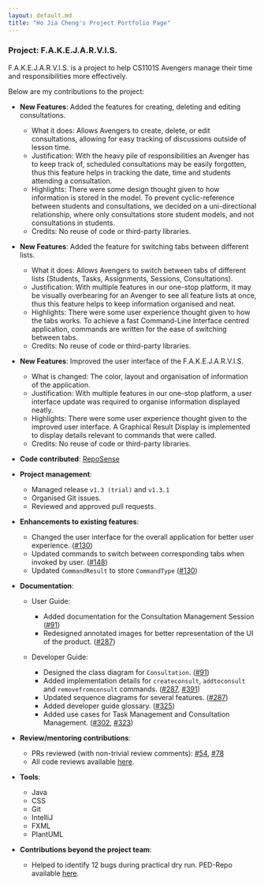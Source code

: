 ```yaml
---
layout: default.md
title: "Ho Jia Cheng's Project Portfolio Page"
---
```

### Project: F.A.K.E.J.A.R.V.I.S.

F.A.K.E.J.A.R.V.I.S. is a project to help CS1101S Avengers manage their time and responsibilities more effectively.

Below are my contributions to the project:

* **New Features**: Added the features for creating, deleting and editing consultations.
  * What it does: Allows Avengers to create, delete, or edit consultations, allowing for easy tracking of discussions outside of lesson time.
  * Justification: With the heavy pile of responsibilities an Avenger has to keep track of, scheduled consultations may be easily forgotten, thus this feature helps in tracking the date, time and students attending a consultation.
  * Highlights: There were some design thought given to how information is stored in the model. To prevent cyclic-reference between students and consultations, we decided on a uni-directional relationship, where only consultations store student models, and not consultations in students.
  * Credits: No reuse of code or third-party libraries.


* **New Features**: Added the feature for switching tabs between different lists.
  * What it does: Allows Avengers to switch between tabs of different lists (Students, Tasks, Assignments, Sessions, Consultations).
  * Justification: With multiple features in our one-stop platform, it may be visually overbearing for an Avenger to see all feature lists at once, thus this feature helps to keep information organised and neat.
  * Highlights: There were some user experience thought given to how the tabs works. To achieve a fast Command-Line Interface centred application, commands are written for the ease of switching between tabs.
  * Credits: No reuse of code or third-party libraries.


* **New Features**: Improved the user interface of the F.A.K.E.J.A.R.V.I.S.
  * What is changed: The color, layout and organisation of information of the application.
  * Justification: With multiple features in our one-stop platform, a user interface update was required to organise information displayed neatly.
  * Highlights: There were some user experience thought given to the improved user interface. A Graphical Result Display is implemented to display details relevant to commands that were called.
  * Credits: No reuse of code or third-party libraries.


* **Code contributed**: [RepoSense](https://nus-cs2103-ay2324s1.github.io/tp-dashboard/?search=wesho1107&breakdown=true)


* **Project management**:
  * Managed release `v1.3 (trial)` and `v1.3.1`
  * Organised Git issues.
  * Reviewed and approved pull requests.


* **Enhancements to existing features**:
  * Changed the user interface for the overall application for better user experience. ([#130](https://github.com/AY2324S1-CS2103T-T15-1/tp/pull/130))
  * Updated commands to switch between corresponding tabs when invoked by user. ([#148](https://github.com/AY2324S1-CS2103T-T15-1/tp/pull/148))
  * Updated `CommandResult` to store `CommandType` ([#130](https://github.com/AY2324S1-CS2103T-T15-1/tp/pull/130))


* **Documentation**:
  * User Guide:
    * Added documentation for the Consultation Management Session ([#91](https://github.com/AY2324S1-CS2103T-T15-1/tp/pull/91))
    * Redesigned annotated images for better representation of the UI of the product. ([#287](https://github.com/AY2324S1-CS2103T-T15-1/tp/pull/287))

  * Developer Guide:
    * Designed the class diagram for `Consultation`. ([#91](https://github.com/AY2324S1-CS2103T-T15-1/tp/pull/91))
    * Added implementation details for `createconsult`, `addtoconsult` and `removefromconsult` commands. ([#287](https://github.com/AY2324S1-CS2103T-T15-1/tp/pull/287), [#391](https://github.com/AY2324S1-CS2103T-T15-1/tp/pull/391))
    * Updated sequence diagrams for several features. ([#287](https://github.com/AY2324S1-CS2103T-T15-1/tp/pull/287))
    * Added developer guide glossary. ([#325](https://github.com/AY2324S1-CS2103T-T15-1/tp/pull/325))
    * Added use cases for Task Management and Consultation Management. ([#302](https://github.com/AY2324S1-CS2103T-T15-1/tp/pull/302), [#323](https://github.com/AY2324S1-CS2103T-T15-1/tp/pull/323))


* **Review/mentoring contributions**:
  * PRs reviewed (with non-trivial review comments): [#54](https://github.com/AY2324S1-CS2103T-T15-1/tp/pull/54), [#78](https://github.com/AY2324S1-CS2103T-T15-1/tp/pull/78)
  * All code reviews available [here](https://github.com/AY2324S1-CS2103T-T15-1/tp/pulls?q=is%3Apr+reviewed-by%3Awesho1107).


* **Tools**: 
  * Java
  * CSS
  * Git
  * IntelliJ
  * FXML
  * PlantUML


* **Contributions beyond the project team**: 
  * Helped to identify 12 bugs during practical dry run. PED-Repo available [here](https://github.com/wesho1107/ped).


